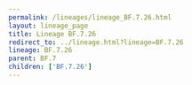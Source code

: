 ```yaml
---
permalink: /lineages/lineage_BF.7.26.html
layout: lineage_page
title: Lineage BF.7.26
redirect_to: ../lineage.html?lineage=BF.7.26
lineage: BF.7.26
parent: BF.7
children: ['BF.7.26']
---
```

